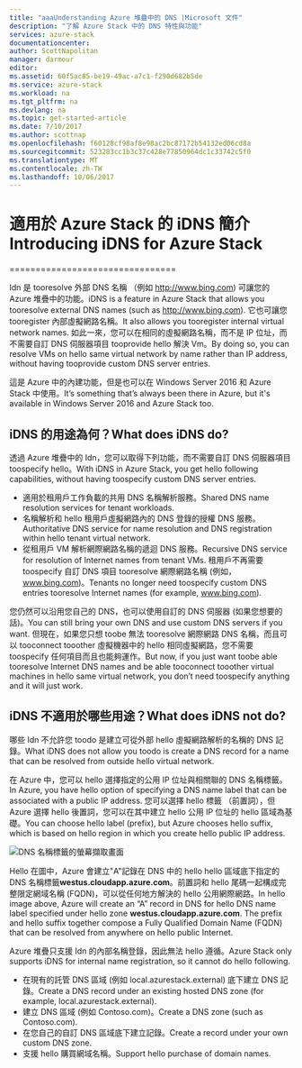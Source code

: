 ```yaml
---
title: "aaaUnderstanding Azure 堆疊中的 DNS |Microsoft 文件"
description: "了解 Azure Stack 中的 DNS 特性與功能"
services: azure-stack
documentationcenter: 
author: ScottNapolitan
manager: darmour
editor: 
ms.assetid: 60f5ac85-be19-49ac-a7c1-f290d682b5de
ms.service: azure-stack
ms.workload: na
ms.tgt_pltfrm: na
ms.devlang: na
ms.topic: get-started-article
ms.date: 7/10/2017
ms.author: scottnap
ms.openlocfilehash: f60128cf98af8e98ac2bc87172b54132ed06cd8a
ms.sourcegitcommit: 523283cc1b3c37c428e77850964dc1c33742c5f0
ms.translationtype: MT
ms.contentlocale: zh-TW
ms.lasthandoff: 10/06/2017
---
```

# <a name="introducing-idns-for-azure-stack"></a><span data-ttu-id="b8828-103">適用於 Azure Stack 的 iDNS 簡介</span><span class="sxs-lookup"><span data-stu-id="b8828-103">Introducing iDNS for Azure Stack</span></span>
================================

<span data-ttu-id="b8828-104">Idn 是 tooresolve 外部 DNS 名稱 （例如 http://www.bing.com) 可讓您的 Azure 堆疊中的功能。</span><span class="sxs-lookup"><span data-stu-id="b8828-104">iDNS is a feature in Azure Stack that allows you tooresolve external DNS names (such as http://www.bing.com).</span></span>
<span data-ttu-id="b8828-105">它也可讓您 tooregister 內部虛擬網路名稱。</span><span class="sxs-lookup"><span data-stu-id="b8828-105">It also allows you tooregister internal virtual network names.</span></span> <span data-ttu-id="b8828-106">如此一來，您可以在相同的虛擬網路名稱，而不是 IP 位址，而不需要自訂 DNS 伺服器項目 tooprovide hello 解決 Vm。</span><span class="sxs-lookup"><span data-stu-id="b8828-106">By doing so, you can resolve VMs on hello same virtual network by name rather than IP address, without having tooprovide custom DNS server entries.</span></span>

<span data-ttu-id="b8828-107">這是 Azure 中的內建功能，但是也可以在 Windows Server 2016 和 Azure Stack 中使用。</span><span class="sxs-lookup"><span data-stu-id="b8828-107">It’s something that’s always been there in Azure, but it's available in Windows Server 2016 and Azure Stack too.</span></span>

## <a name="what-does-idns-do"></a><span data-ttu-id="b8828-108">iDNS 的用途為何？</span><span class="sxs-lookup"><span data-stu-id="b8828-108">What does iDNS do?</span></span>
<span data-ttu-id="b8828-109">透過 Azure 堆疊中的 Idn，您可以取得下列功能，而不需要自訂 DNS 伺服器項目 toospecify hello。</span><span class="sxs-lookup"><span data-stu-id="b8828-109">With iDNS in Azure Stack, you get hello following capabilities, without having toospecify custom DNS server entries.</span></span>

* <span data-ttu-id="b8828-110">適用於租用戶工作負載的共用 DNS 名稱解析服務。</span><span class="sxs-lookup"><span data-stu-id="b8828-110">Shared DNS name resolution services for tenant workloads.</span></span>
* <span data-ttu-id="b8828-111">名稱解析和 hello 租用戶虛擬網路內的 DNS 登錄的授權 DNS 服務。</span><span class="sxs-lookup"><span data-stu-id="b8828-111">Authoritative DNS service for name resolution and DNS registration within hello tenant virtual network.</span></span>
* <span data-ttu-id="b8828-112">從租用戶 VM 解析網際網路名稱的遞迴 DNS 服務。</span><span class="sxs-lookup"><span data-stu-id="b8828-112">Recursive DNS service for resolution of Internet names from tenant VMs.</span></span> <span data-ttu-id="b8828-113">租用戶不再需要 toospecify 自訂 DNS 項目 tooresolve 網際網路名稱 (例如，www.bing.com)。</span><span class="sxs-lookup"><span data-stu-id="b8828-113">Tenants no longer need toospecify custom DNS entries tooresolve Internet names (for example, www.bing.com).</span></span>

<span data-ttu-id="b8828-114">您仍然可以沿用您自己的 DNS，也可以使用自訂的 DNS 伺服器 (如果您想要的話)。</span><span class="sxs-lookup"><span data-stu-id="b8828-114">You can still bring your own DNS and use custom DNS servers if you want.</span></span> <span data-ttu-id="b8828-115">但現在，如果您只想 toobe 無法 tooresolve 網際網路 DNS 名稱，而且可以 tooconnect tooother 虛擬機器中的 hello 相同虛擬網路，您不需要 toospecify 任何項目而且也能夠運作。</span><span class="sxs-lookup"><span data-stu-id="b8828-115">But now, if you just want toobe able tooresolve Internet DNS names and be able tooconnect tooother virtual machines in hello same virtual network, you don’t need toospecify anything and it will just work.</span></span>

## <a name="what-does-idns-not-do"></a><span data-ttu-id="b8828-116">iDNS 不適用於哪些用途？</span><span class="sxs-lookup"><span data-stu-id="b8828-116">What does iDNS not do?</span></span>
<span data-ttu-id="b8828-117">哪些 Idn 不允許您 toodo 是建立可從外部 hello 虛擬網路解析的名稱的 DNS 記錄。</span><span class="sxs-lookup"><span data-stu-id="b8828-117">What iDNS does not allow you toodo is create a DNS record for a name that can be resolved from outside hello virtual network.</span></span>

<span data-ttu-id="b8828-118">在 Azure 中，您可以 hello 選擇指定的公用 IP 位址與相關聯的 DNS 名稱標籤。</span><span class="sxs-lookup"><span data-stu-id="b8828-118">In Azure, you have hello option of specifying a DNS name label that can be associated with a public IP address.</span></span> <span data-ttu-id="b8828-119">您可以選擇 hello 標籤 （前置詞），但 Azure 選擇 hello 後置詞，您可以在其中建立 hello 公用 IP 位址的 hello 區域為基礎。</span><span class="sxs-lookup"><span data-stu-id="b8828-119">You can choose hello label (prefix), but Azure chooses hello suffix, which is based on hello region in which you create hello public IP address.</span></span>

![DNS 名稱標籤的螢幕擷取畫面](media/azure-stack-understanding-dns-in-tp2/image3.png)

<span data-ttu-id="b8828-121">Hello 在圖中，Azure 會建立"A"記錄在 DNS 中的 hello hello 區域底下指定的 DNS 名稱標籤**westus.cloudapp.azure.com**。前置詞和 hello 尾碼一起構成完整限定網域名稱 (FQDN)，可以從任何地方解決的 hello 公用網際網路。</span><span class="sxs-lookup"><span data-stu-id="b8828-121">In hello image above, Azure will create an “A” record in DNS for hello DNS name label specified under hello zone **westus.cloudapp.azure.com**. The prefix and hello suffix together compose a Fully Qualified Domain Name (FQDN) that can be resolved from anywhere on hello public Internet.</span></span>

<span data-ttu-id="b8828-122">Azure 堆疊只支援 Idn 的內部名稱登錄，因此無法 hello 遵循。</span><span class="sxs-lookup"><span data-stu-id="b8828-122">Azure Stack only supports iDNS for internal name registration, so it cannot do hello following.</span></span>

* <span data-ttu-id="b8828-123">在現有的託管 DNS 區域 (例如 local.azurestack.external) 底下建立 DNS 記錄。</span><span class="sxs-lookup"><span data-stu-id="b8828-123">Create a DNS record under an existing hosted DNS zone (for example, local.azurestack.external).</span></span>
* <span data-ttu-id="b8828-124">建立 DNS 區域 (例如 Contoso.com)。</span><span class="sxs-lookup"><span data-stu-id="b8828-124">Create a DNS zone (such as Contoso.com).</span></span>
* <span data-ttu-id="b8828-125">在您自己的自訂 DNS 區域底下建立記錄。</span><span class="sxs-lookup"><span data-stu-id="b8828-125">Create a record under your own custom DNS zone.</span></span>
* <span data-ttu-id="b8828-126">支援 hello 購買網域名稱。</span><span class="sxs-lookup"><span data-stu-id="b8828-126">Support hello purchase of domain names.</span></span>

